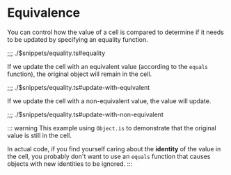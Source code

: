 # Equivalence

You can control how the value of a cell is compared to determine if it needs to be updated by specifying an equality function.

;;; ./$snippets/equality.ts#equality

If we update the cell with an equivalent value (according to the `equals` function), the original object will remain in the cell.

;;; ./$snippets/equality.ts#update-with-equivalent

If we update the cell with a non-equivalent value, the value will update.

;;; ./$snippets/equality.ts#update-with-non-equivalent

::: warning
This example using `Object.is` to demonstrate that the original value is still in the cell.

In actual code, if you find yourself caring about the **identity** of the value in the cell, you probably don't want to use an `equals` function that causes objects with new identities to be ignored.
:::
